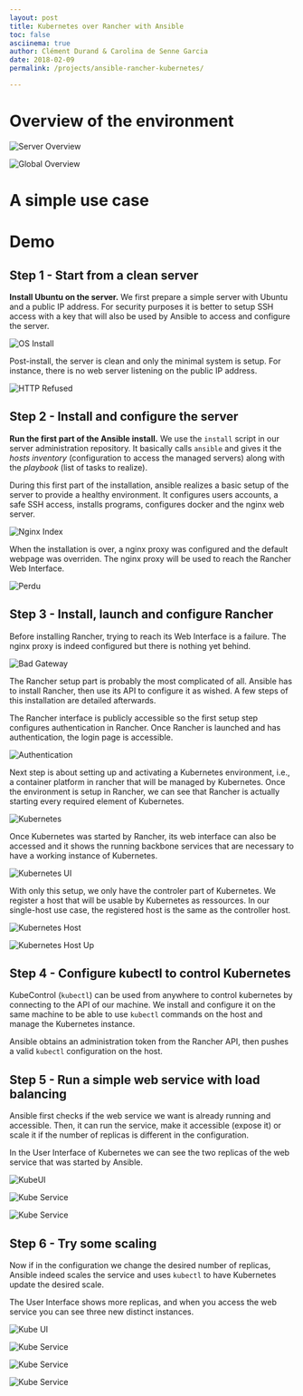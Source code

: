 ```yaml
---
layout: post
title: Kubernetes over Rancher with Ansible
toc: false
asciinema: true
author: Clément Durand & Carolina de Senne Garcia
date: 2018-02-09
permalink: /projects/ansible-rancher-kubernetes/

---
```


# Overview of the environment

![Server Overview](https://www.neze.fr/public/acn/nano/server-overview.svg)

![Global Overview](https://www.neze.fr/public/acn/nano/global-overview.svg)

# A simple use case

# Demo

## Step 1 - Start from a clean server

**Install Ubuntu on the server.** We first prepare a simple server with Ubuntu
and a public IP address. For security purposes it is better to setup SSH access
with a key that will also be used by Ansible to access and configure the server.

![OS Install](https://www.neze.fr/public/acn/nano/server-os-install.png)

Post-install, the server is clean and only the minimal system is setup. For
instance, there is no web server listening on the public IP address.

![HTTP Refused](https://www.neze.fr/public/acn/nano/server-os-install-after.png)

## Step 2 - Install and configure the server

**Run the first part of the Ansible install.** We use the `install` script in
our server administration repository. It basically calls `ansible` and gives
it the *hosts inventory* (configuration to access the managed servers) along
with the *playbook* (list of tasks to realize).

<div style="text-align:center">
  <script src="https://asciinema.org/a/161756.js" id="asciicast-161756" async></script>
</div>

During this first part of the installation, ansible realizes a basic setup of
the server to provide a healthy environment. It configures users accounts, a
safe SSH access, installs programs, configures docker and the nginx web server.

![Nginx Index](https://www.neze.fr/public/acn/nano/server-install-nginx.png)

When the installation is over, a nginx proxy was configured and the default
webpage was overriden. The nginx proxy will be used to reach the Rancher Web
Interface.

![Perdu](https://www.neze.fr/public/acn/nano/server-install-after.png)

## Step 3 - Install, launch and configure Rancher

Before installing Rancher, trying to reach its Web Interface is a failure. The
nginx proxy is indeed configured but there is nothing yet behind.

![Bad Gateway](https://www.neze.fr/public/acn/nano/rancher-install-before.png)

The Rancher setup part is probably the most complicated of all. Ansible has to
install Rancher, then use its API to configure it as wished. A few steps of this
installation are detailed afterwards.

<div style="text-align:center">
  <script src="https://asciinema.org/a/161759.js" id="asciicast-161759" async></script>
</div>

The Rancher interface is publicly accessible so the first setup step configures
authentication in Rancher. Once Rancher is launched and has authentication, the
login page is accessible.

![Authentication](https://www.neze.fr/public/acn/nano/rancher-install-after.png)

Next step is about setting up and activating a Kubernetes environment, i.e., a
container platform in rancher that will be managed by Kubernetes. Once the
environment is setup in Rancher, we can see that Rancher is actually starting
every required element of Kubernetes.

![Kubernetes](https://www.neze.fr/public/acn/nano/kubernetes-install.png)

Once Kubernetes was started by Rancher, its web interface can also be accessed
and it shows the running backbone services that are necessary to have a working
instance of Kubernetes.

![Kubernetes UI](https://www.neze.fr/public/acn/nano/kubernetes-install-after.png)

With only this setup, we only have the controler part of Kubernetes. We register
a host that will be usable by Kubernetes as ressources. In our single-host use
case, the registered host is the same as the controller host.

![Kubernetes Host](https://www.neze.fr/public/acn/nano/kubernetes-install-host.png)

![Kubernetes Host Up](https://www.neze.fr/public/acn/nano/kubernetes-install-host-after.png)

## Step 4 - Configure kubectl to control Kubernetes

KubeControl (`kubectl`) can be used from anywhere to control kubernetes by
connecting to the API of our machine. We install and configure it on the same
machine to be able to use `kubectl` commands on the host and manage the
Kubernetes instance.

Ansible obtains an administration token from the Rancher API, then pushes a
valid `kubectl` configuration on the host.

<div style="text-align:center">
  <script src="https://asciinema.org/a/161747.js" id="asciicast-161747" async></script>
</div>

## Step 5 - Run a simple web service with load balancing

Ansible first checks if the web service we want is already running and accessible.
Then, it can run the service, make it accessible (expose it) or scale it if
the number of replicas is different in the configuration.

<div style="text-align:center">
  <script src="https://asciinema.org/a/161750.js" id="asciicast-161750" async></script>
</div>

In the User Interface of Kubernetes we can see the two replicas of the web
service that was started by Ansible.

![KubeUI](https://www.neze.fr/public/acn/nano/kubernetes-helloacn-after.png)

![Kube Service](https://www.neze.fr/public/acn/nano/kubernetes-helloacn-service-65qsk.png)

![Kube Service](https://www.neze.fr/public/acn/nano/kubernetes-helloacn-service-ng4m4.png)

## Step 6 - Try some scaling

Now if in the configuration we change the desired number of replicas, Ansible
indeed scales the service and uses `kubectl` to have Kubernetes update the
desired scale.

<div style="text-align:center">
  <script src="https://asciinema.org/a/161751.js" id="asciicast-161751" async></script>
</div>

The User Interface shows more replicas, and when you access the web service you
can see three new distinct instances.

![Kube UI](https://www.neze.fr/public/acn/nano/kubernetes-helloacn-scaling-after.png)

![Kube Service](https://www.neze.fr/public/acn/nano/kubernetes-helloacn-service-pjmqn.png)

![Kube Service](https://www.neze.fr/public/acn/nano/kubernetes-helloacn-service-rssdv.png)

![Kube Service](https://www.neze.fr/public/acn/nano/kubernetes-helloacn-service-wflhd.png)
